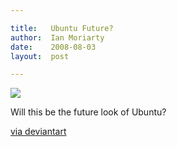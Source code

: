 ```yaml
---

title:   Ubuntu Future?
author:  Ian Moriarty
date:    2008-08-03
layout:  post

---
```


<img src="/tumblr_files/4tg1YGmz6c83demaCF4SdDDH_400.jpg"/><br/><p>Will this be the future look of Ubuntu?</p>

<p><a target="_blank" href="http://willwill100.deviantart.com/art/Interpid-Ibex-Mockup-Part-2-93584910">via deviantart</a></p>
